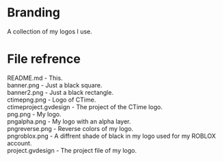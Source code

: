 # Branding
A collection of my logos I use.

# File refrence
README.md - This.<br>
banner.png - Just a black square.<br>
banner2.png - Just a black rectangle.<br>
ctimepng.png - Logo of CTime.<br>
ctimeproject.gvdesign - The project of the CTime logo.<br>
png.png - My logo.<br>
pngalpha.png - My logo with an alpha layer.<br>
pngreverse.png - Reverse colors of my logo.<br>
pngroblox.png - A diffrent shade of black in my logo used for my ROBLOX account.<br>
project.gvdesign - The project file of my logo.
